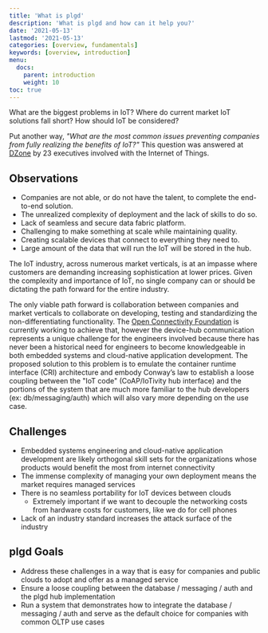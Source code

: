 ```yaml
---
title: 'What is plgd'
description: 'What is plgd and how can it help you?'
date: '2021-05-13'
lastmod: '2021-05-13'
categories: [overview, fundamentals]
keywords: [overview, introduction]
menu:
  docs:
    parent: introduction
    weight: 10
toc: true
---
```


What are the biggest problems in IoT? Where do current market IoT solutions fall short?  How should IoT be considered?

Put another way, _"What are the most common issues preventing companies from fully realizing the benefits of IoT?"_  This question was answered at [DZone](https://dzone.com/articles/most-common-problems-with-iot) by 23 executives involved with the Internet of Things.

## Observations

- Companies are not able, or do not have the talent, to complete the end-to-end solution.
- The unrealized complexity of deployment and the lack of skills to do so.
- Lack of seamless and secure data fabric platform.
- Challenging to make something at scale while maintaining quality.
- Creating scalable devices that connect to everything they need to.
- Large amount of the data that will run the IoT will be stored in the hub.

The IoT industry, across numerous market verticals, is at an impasse where customers are demanding increasing sophistication at lower prices. Given the complexity and importance of IoT, no single company can or should be dictating the path forward for the entire industry.

The only viable path forward is collaboration between companies and market verticals to collaborate on developing, testing and standardizing the non-differentiating functionality. The [Open Connectivity Foundation](https://openconnectivity.org/) is currently working to achieve that, however the device-hub communication represents a unique challenge for the engineers involved because there has never been a historical need for engineers to become knowledgeable in both embedded systems and cloud-native application development. The proposed solution to this problem is to emulate the container runtime interface (CRI) architecture and embody Conway’s law to establish a loose coupling between the "IoT code" (CoAP/IoTivity hub interface) and the portions of the system that are much more familiar to the hub developers (ex: db/messaging/auth) which will also vary more depending on the use case.

## Challenges

- Embedded systems engineering and cloud-native application development are likely orthogonal skill sets for the organizations whose products would benefit the most from internet connectivity
- The immense complexity of managing your own deployment means the market requires managed services
- There is no seamless portability for IoT devices between clouds
  - Extremely important if we want to decouple the networking costs from hardware costs for customers, like we do for cell phones
- Lack of an industry standard increases the attack surface of the industry

## plgd Goals

- Address these challenges in a way that is easy for companies and public clouds to adopt and offer as a managed service
- Ensure a loose coupling between the database / messaging / auth and the plgd hub implementation
- Run a system that demonstrates how to integrate the database / messaging / auth and serve as the default choice for companies with common OLTP use cases
